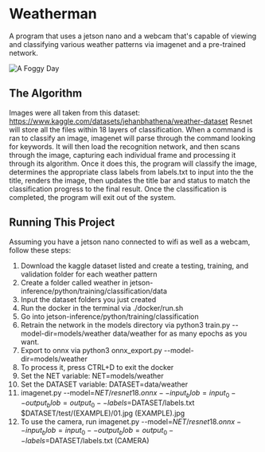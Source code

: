 # Weatherman

A program that uses a jetson nano and a webcam that's capable of viewing and classifying various weather patterns via imagenet and a pre-trained network.

![A Foggy Day](https://wpcdn.us-east-1.vip.tn-cloud.net/www.wmdt.com/content/uploads/2021/01/fog-1.jpg)

## The Algorithm

Images were all taken from this dataset: https://www.kaggle.com/datasets/jehanbhathena/weather-dataset Resnet will store all the files within 18 layers of classification. When a command is ran to classify an image, imagenet will parse through the command looking for keywords. It will then load the recognition network, and then scans through the image, capturing each individual frame and processing it through its algorithm. Once it does this, the program will classify the image, determines the appropriate class labels from labels.txt to input into the the title, renders the image, then updates the title bar and status to match the classification progress to the final result. Once the classification is completed, the program will exit out of the system.

## Running This Project

Assuming you have a jetson nano connected to wifi as well as a webcam, follow these steps:

1. Download the kaggle dataset listed and create a testing, training, and validation folder for each weather pattern
2. Create a folder called weather in jetson-inference/python/training/classification/data
3. Input the dataset folders you just created
4. Run the docker in the terminal via ./docker/run.sh
5. Go into jetson-inference/python/training/classification
6. Retrain the network in the models directory via python3 train.py --model-dir=models/weather data/weather for as many epochs as you want.
7. Export to onnx via python3 onnx_export.py --model-dir=models/weather
8. To process it, press CTRL+D to exit the docker
9. Set the NET variable: NET=models/weather
10. Set the DATASET variable: DATASET=data/weather
11. imagenet.py --model=$NET/resnet18.onnx --input_blob=input_0 --output_blob=output_0 --labels=$DATASET/labels.txt $DATASET/test/(EXAMPLE)/01.jpg (EXAMPLE).jpg
12. To use the camera, run imagenet.py --model=$NET/resnet18.onnx --input_blob=input_0 --output_blob=output_0 --labels=$DATASET/labels.txt (CAMERA)
